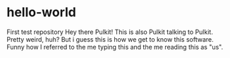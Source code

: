# hello-world
First test repository
Hey there Pulkit!
This is also Pulkit talking to Pulkit. Pretty weird, huh? But i guess this is how we get to know this software. Funny how I referred to the me typing this and the me reading this as "us".
